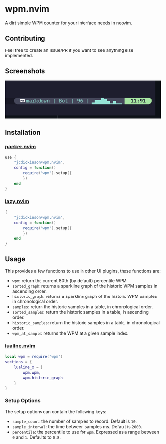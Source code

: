 # wpm.nvim

A dirt simple WPM counter for your interface needs in neovim.

## Contributing

Feel free to create an issue/PR if you want to see anything else implemented.

## Screenshots

![WPM and History Graph](./docs/wpm_and_history_graph.png)

## Installation

### [packer.nvim](https://github.com/wbthomason/packer.nvim)

```lua
use {
    "jcdickinson/wpm.nvim",
    config = function()
        require("wpm").setup({
        })
    end
}
```

### [lazy.nvim](https://github.com/folke/lazy.nvim)

```lua
{
    "jcdickinson/wpm.nvim",
    config = function()
        require("wpm").setup({
        })
    end
}
```

## Usage

This provides a few functions to use in other UI plugins, these functions are:

- `wpm`: return the current 80th (by default) percentile WPM
- `sorted_graph`: returns a sparkline graph of the historic WPM samples in
  ascending order.
- `historic_graph`: returns a sparkline graph of the historic WPM samples in
  chronological order.
- `samples`: return the historic samples in a table, in chronological order.
- `sorted_samples`: return the historic samples in a table, in ascending
  order.
- `historic_samples`: return the historic samples in a table, in
  chronological order.
- `wpm_at_sample`: returns the WPM at a given sample index.

### [lualine.nvim](https://github.com/nvim-lualine/lualine.nvim)

```lua
local wpm = require("wpm")
sections = {
    lualine_x = {
        wpm.wpm,
        wpm.historic_graph
    }
}
```

### Setup Options

The setup options can contain the following keys:

- `sample_count`: the number of samples to record. Default is `10`.
- `sample_interval`: the time between samples ms. Default is `2000`.
- `percentile`: the percentile to use for `wpm`. Expressed as a range between
  `0` and `1`. Defaults to `0.8`.
